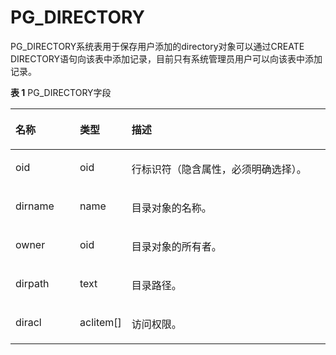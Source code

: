 # PG\_DIRECTORY<a name="ZH-CN_TOPIC_0289900041"></a>

PG\_DIRECTORY系统表用于保存用户添加的directory对象可以通过CREATE DIRECTORY语句向该表中添加记录，目前只有系统管理员用户可以向该表中添加记录。

**表 1**  PG\_DIRECTORY字段

<a name="zh-cn_topic_0283136865_zh-cn_topic_0237122286_zh-cn_topic_0059778572_t6d8526cd27634c979add34313515ecbe"></a>
<table><thead align="left"><tr id="zh-cn_topic_0283136865_zh-cn_topic_0237122286_zh-cn_topic_0059778572_rc66e09c6907141958a1f095d0b5903b3"><th class="cellrowborder" valign="top" width="20.62%" id="mcps1.2.4.1.1"><p id="zh-cn_topic_0283136865_zh-cn_topic_0237122286_zh-cn_topic_0059778572_a32a13f2e449c4a2b9dcac364c758ebe9"><a name="zh-cn_topic_0283136865_zh-cn_topic_0237122286_zh-cn_topic_0059778572_a32a13f2e449c4a2b9dcac364c758ebe9"></a><a name="zh-cn_topic_0283136865_zh-cn_topic_0237122286_zh-cn_topic_0059778572_a32a13f2e449c4a2b9dcac364c758ebe9"></a>名称</p>
</th>
<th class="cellrowborder" valign="top" width="14.39%" id="mcps1.2.4.1.2"><p id="zh-cn_topic_0283136865_zh-cn_topic_0237122286_zh-cn_topic_0059778572_a3b20335794a846dbb1db8ab5e8b08bb7"><a name="zh-cn_topic_0283136865_zh-cn_topic_0237122286_zh-cn_topic_0059778572_a3b20335794a846dbb1db8ab5e8b08bb7"></a><a name="zh-cn_topic_0283136865_zh-cn_topic_0237122286_zh-cn_topic_0059778572_a3b20335794a846dbb1db8ab5e8b08bb7"></a>类型</p>
</th>
<th class="cellrowborder" valign="top" width="64.99000000000001%" id="mcps1.2.4.1.3"><p id="zh-cn_topic_0283136865_zh-cn_topic_0237122286_zh-cn_topic_0059778572_a2a7c960b69bb4f068e34408d9126e8a8"><a name="zh-cn_topic_0283136865_zh-cn_topic_0237122286_zh-cn_topic_0059778572_a2a7c960b69bb4f068e34408d9126e8a8"></a><a name="zh-cn_topic_0283136865_zh-cn_topic_0237122286_zh-cn_topic_0059778572_a2a7c960b69bb4f068e34408d9126e8a8"></a>描述</p>
</th>
</tr>
</thead>
<tbody><tr id="zh-cn_topic_0283136865_zh-cn_topic_0237122286_zh-cn_topic_0059778572_r1eb3d71fe0b6485a86fb174394533967"><td class="cellrowborder" valign="top" width="20.62%" headers="mcps1.2.4.1.1 "><p id="zh-cn_topic_0283136865_zh-cn_topic_0237122286_zh-cn_topic_0059778572_a39ddfc65e5f04e018f57f88373ef3af4"><a name="zh-cn_topic_0283136865_zh-cn_topic_0237122286_zh-cn_topic_0059778572_a39ddfc65e5f04e018f57f88373ef3af4"></a><a name="zh-cn_topic_0283136865_zh-cn_topic_0237122286_zh-cn_topic_0059778572_a39ddfc65e5f04e018f57f88373ef3af4"></a>oid</p>
</td>
<td class="cellrowborder" valign="top" width="14.39%" headers="mcps1.2.4.1.2 "><p id="zh-cn_topic_0283136865_zh-cn_topic_0237122286_zh-cn_topic_0059778572_a09694550ebb145d7a9a3b4ca3ff6d557"><a name="zh-cn_topic_0283136865_zh-cn_topic_0237122286_zh-cn_topic_0059778572_a09694550ebb145d7a9a3b4ca3ff6d557"></a><a name="zh-cn_topic_0283136865_zh-cn_topic_0237122286_zh-cn_topic_0059778572_a09694550ebb145d7a9a3b4ca3ff6d557"></a>oid</p>
</td>
<td class="cellrowborder" valign="top" width="64.99000000000001%" headers="mcps1.2.4.1.3 "><p id="zh-cn_topic_0283136865_zh-cn_topic_0237122286_zh-cn_topic_0059777741_a0b279efa3bac4bd4aa6cd94e0a298895"><a name="zh-cn_topic_0283136865_zh-cn_topic_0237122286_zh-cn_topic_0059777741_a0b279efa3bac4bd4aa6cd94e0a298895"></a><a name="zh-cn_topic_0283136865_zh-cn_topic_0237122286_zh-cn_topic_0059777741_a0b279efa3bac4bd4aa6cd94e0a298895"></a>行标识符（隐含属性，必须明确选择）。</p>
</td>
</tr>
<tr id="zh-cn_topic_0283136865_zh-cn_topic_0237122286_zh-cn_topic_0059778572_rd7c1b251b7a141179159ca50317fc57e"><td class="cellrowborder" valign="top" width="20.62%" headers="mcps1.2.4.1.1 "><p id="zh-cn_topic_0283136865_zh-cn_topic_0237122286_zh-cn_topic_0059778572_ad173a4ffddb8462097281db79695d83b"><a name="zh-cn_topic_0283136865_zh-cn_topic_0237122286_zh-cn_topic_0059778572_ad173a4ffddb8462097281db79695d83b"></a><a name="zh-cn_topic_0283136865_zh-cn_topic_0237122286_zh-cn_topic_0059778572_ad173a4ffddb8462097281db79695d83b"></a>dirname</p>
</td>
<td class="cellrowborder" valign="top" width="14.39%" headers="mcps1.2.4.1.2 "><p id="zh-cn_topic_0283136865_zh-cn_topic_0237122286_zh-cn_topic_0059778572_a8f32271314e1439f8341a8043d7d5840"><a name="zh-cn_topic_0283136865_zh-cn_topic_0237122286_zh-cn_topic_0059778572_a8f32271314e1439f8341a8043d7d5840"></a><a name="zh-cn_topic_0283136865_zh-cn_topic_0237122286_zh-cn_topic_0059778572_a8f32271314e1439f8341a8043d7d5840"></a>name</p>
</td>
<td class="cellrowborder" valign="top" width="64.99000000000001%" headers="mcps1.2.4.1.3 "><p id="zh-cn_topic_0283136865_zh-cn_topic_0237122286_zh-cn_topic_0059778572_aef1cedd21cf04fedada1bce5295a2786"><a name="zh-cn_topic_0283136865_zh-cn_topic_0237122286_zh-cn_topic_0059778572_aef1cedd21cf04fedada1bce5295a2786"></a><a name="zh-cn_topic_0283136865_zh-cn_topic_0237122286_zh-cn_topic_0059778572_aef1cedd21cf04fedada1bce5295a2786"></a>目录对象的名称。</p>
</td>
</tr>
<tr id="zh-cn_topic_0283136865_zh-cn_topic_0237122286_zh-cn_topic_0059778572_r824153fa26c14872a622b570eb861256"><td class="cellrowborder" valign="top" width="20.62%" headers="mcps1.2.4.1.1 "><p id="zh-cn_topic_0283136865_zh-cn_topic_0237122286_zh-cn_topic_0059778572_aadecccfb31c84f1696bda5abb555b07f"><a name="zh-cn_topic_0283136865_zh-cn_topic_0237122286_zh-cn_topic_0059778572_aadecccfb31c84f1696bda5abb555b07f"></a><a name="zh-cn_topic_0283136865_zh-cn_topic_0237122286_zh-cn_topic_0059778572_aadecccfb31c84f1696bda5abb555b07f"></a>owner</p>
</td>
<td class="cellrowborder" valign="top" width="14.39%" headers="mcps1.2.4.1.2 "><p id="zh-cn_topic_0283136865_zh-cn_topic_0237122286_zh-cn_topic_0059778572_a09fe8661ce044ea3aaae9bad61ed3854"><a name="zh-cn_topic_0283136865_zh-cn_topic_0237122286_zh-cn_topic_0059778572_a09fe8661ce044ea3aaae9bad61ed3854"></a><a name="zh-cn_topic_0283136865_zh-cn_topic_0237122286_zh-cn_topic_0059778572_a09fe8661ce044ea3aaae9bad61ed3854"></a>oid</p>
</td>
<td class="cellrowborder" valign="top" width="64.99000000000001%" headers="mcps1.2.4.1.3 "><p id="zh-cn_topic_0283136865_zh-cn_topic_0237122286_zh-cn_topic_0059778572_aa43bf460c68042c4956fd6c81ebba567"><a name="zh-cn_topic_0283136865_zh-cn_topic_0237122286_zh-cn_topic_0059778572_aa43bf460c68042c4956fd6c81ebba567"></a><a name="zh-cn_topic_0283136865_zh-cn_topic_0237122286_zh-cn_topic_0059778572_aa43bf460c68042c4956fd6c81ebba567"></a>目录对象的所有者。</p>
</td>
</tr>
<tr id="zh-cn_topic_0283136865_zh-cn_topic_0237122286_zh-cn_topic_0059778572_r1a2f1f3756c64b1bbb8319cf122aa35a"><td class="cellrowborder" valign="top" width="20.62%" headers="mcps1.2.4.1.1 "><p id="zh-cn_topic_0283136865_zh-cn_topic_0237122286_zh-cn_topic_0059778572_aaaffe06a13544129b67d434a26d6be49"><a name="zh-cn_topic_0283136865_zh-cn_topic_0237122286_zh-cn_topic_0059778572_aaaffe06a13544129b67d434a26d6be49"></a><a name="zh-cn_topic_0283136865_zh-cn_topic_0237122286_zh-cn_topic_0059778572_aaaffe06a13544129b67d434a26d6be49"></a>dirpath</p>
</td>
<td class="cellrowborder" valign="top" width="14.39%" headers="mcps1.2.4.1.2 "><p id="zh-cn_topic_0283136865_zh-cn_topic_0237122286_zh-cn_topic_0059778572_a897fe676ea664bbda1e5137003d20877"><a name="zh-cn_topic_0283136865_zh-cn_topic_0237122286_zh-cn_topic_0059778572_a897fe676ea664bbda1e5137003d20877"></a><a name="zh-cn_topic_0283136865_zh-cn_topic_0237122286_zh-cn_topic_0059778572_a897fe676ea664bbda1e5137003d20877"></a>text</p>
</td>
<td class="cellrowborder" valign="top" width="64.99000000000001%" headers="mcps1.2.4.1.3 "><p id="zh-cn_topic_0283136865_zh-cn_topic_0237122286_zh-cn_topic_0059778572_a2750efdeaa1b49989ae3f69404a2cd9c"><a name="zh-cn_topic_0283136865_zh-cn_topic_0237122286_zh-cn_topic_0059778572_a2750efdeaa1b49989ae3f69404a2cd9c"></a><a name="zh-cn_topic_0283136865_zh-cn_topic_0237122286_zh-cn_topic_0059778572_a2750efdeaa1b49989ae3f69404a2cd9c"></a>目录路径。</p>
</td>
</tr>
<tr id="zh-cn_topic_0283136865_zh-cn_topic_0237122286_row127913410476"><td class="cellrowborder" valign="top" width="20.62%" headers="mcps1.2.4.1.1 "><p id="zh-cn_topic_0283136865_zh-cn_topic_0237122286_p16279103454717"><a name="zh-cn_topic_0283136865_zh-cn_topic_0237122286_p16279103454717"></a><a name="zh-cn_topic_0283136865_zh-cn_topic_0237122286_p16279103454717"></a>diracl</p>
</td>
<td class="cellrowborder" valign="top" width="14.39%" headers="mcps1.2.4.1.2 "><p id="zh-cn_topic_0283136865_zh-cn_topic_0237122286_p102806343475"><a name="zh-cn_topic_0283136865_zh-cn_topic_0237122286_p102806343475"></a><a name="zh-cn_topic_0283136865_zh-cn_topic_0237122286_p102806343475"></a>aclitem[]</p>
</td>
<td class="cellrowborder" valign="top" width="64.99000000000001%" headers="mcps1.2.4.1.3 "><p id="zh-cn_topic_0283136865_zh-cn_topic_0237122286_p14280143464711"><a name="zh-cn_topic_0283136865_zh-cn_topic_0237122286_p14280143464711"></a><a name="zh-cn_topic_0283136865_zh-cn_topic_0237122286_p14280143464711"></a>访问权限。</p>
</td>
</tr>
</tbody>
</table>

